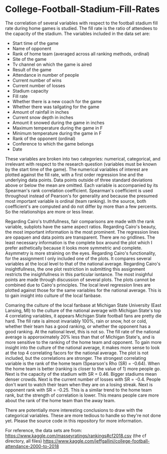 # College-Football-Stadium-Fill-Rates

The correlation of several variables with respect to the football stadium fill rate during home games is studied. The fill rate is the ratio of attendees to the capacity of the stadium. The variables included in the data set are:

- Start time of the game
- Name of opponent
- Rank of home team (averaged across all ranking methods, ordinal)
- Site of the game
- Tv channel on which the game is aired
- Result of the game
- Attendance in number of people
- Current number of wins
- Current number of losses
- Stadium capacity
- Fill rate
- Whether there is a new coach for the game
- Whether there was tailgating for the game
- Amount of rainfall in inches
- Current snow depth in inches
- Amount it snowed during the game in inches
- Maximum temperature during the game in F
- Minimum temperature during the game in F
- Rank of the opponent (ordinal)
- Conference to which the game belongs
- Date 

These variables are broken into two categories: numerical, categorical, and irrelevant with respect to the research question (variables must be known by the start time of the game). The numerical variables of interest are plotted against the fill rate, with a first order regression line and the underlying data points. Data points outside of three standard deviations above or below the mean are omitted. Each variable is accompanied by its Spearman's rank correlation coefficient. Spearman's coefficient is used throughout instead of Pearson's for generality and because the presumed most important variable is ordinal (team ranking). In the source, both coefficient's are computed and do not differ by more than a few percents. So the relationships are more or less linear.

Regarding Cairo's truthfullness, fair comparisons are made with the rank variable, subplots have the same aspect ratios.
Regarding Cairo's beauty, the most important information is the most prominent. The regression lines are opaquen and data points are transparent. There are no gridlines. The least necessary information is the complete box around the plot which I prefer asthetically because it looks more symmetric and complete. Asymmetry is more straining on the eyes.
Regarding Cairo's functionality, for the assignment I only included one of the plots. It compares  several variables at the local level to that of the national average.
Regarding Cairo's insightfullness, the one plot restriction in submitting this assignment restricts the insighfullness in this particular isntance. The most insighful points are made through discussion of several plots. The plots cannot be combined due to Cairo's principles. The local level regression lines are plotted against those for the same variables for the national average. This is to gain insight into culture of the local fanbase.

Comaring the culture of the local fanbase at Michigan State University (East Lansing, MI) to the culture of the national average with Michigan State's top 4 correlating variables, it appears Michigan State football fans are pretty die hard. The fill rate is almost invariably 100%, rain or snow, hot or cold, whether their team has a good ranking, or whether the opponent has a good ranking. At the national level, this is not so. The fill rate of the national average is apporoximately 20% less than that of Michigan State's, and is more sensitive to the ranking of the home team and opponent. To gain more insight into the culture of the national average, it makes more sense to look at the top 4 correlating facors for the national average. The plot is not included, but the correlations are stronger. The strongest correlating variable is the rank of the home team (Spearson's Rho (SR) = -0.64). When the home team is better (ranking is closer to the value of 1) more people go. Next is the capacity of the stadium with SR = 0.46. Bigger stadiums mean denser crowds. Next is the current number of losses with SR = -0.4. People don't want to watch their team when they are on a losing streak. Next is opponent rank with SR = -0.25. This is a similar trend to the home team rank, but the strength of correlation is lower. This means people care more about the rank of the home team than the away team.

There are potentially more interesting conclusions to draw with the categorical variables. These are more tedious to handle so they're not done yet. Please the source code in this repository for more information.

For reference, the data sets are from:
https://www.kaggle.com/masseyratings/rankings#cf2018.csv (the cf directory, all files)
https://www.kaggle.com/jeffgallini/college-football-attendance-2000-to-2018
